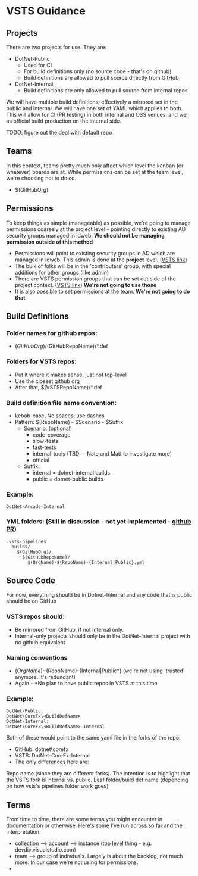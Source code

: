 # VSTS Guidance

## Projects
There are two projects for use.  They are:
-  DotNet-Public
    -  Used for CI
    -  For build definitions only  (no source code - that's on github)
    -  Build definitions are allowed to pull source directly from GitHub
-  DotNet-Internal
    -  Build definitions are only allowed to pull source from internal repos

We will have multiple build definitions, effectively a mirrored set in the public and internal. We will have one set of YAML which applies to both. This will allow for CI (PR testing) in both internal and OSS venues, and well as official build production on the internal side. 
 
TODO: figure out the deal with default repo

## Teams

In this context, teams pretty much only affect which level the kanban (or whatever) boards are at.  While permissions can be set at the team level, we're choosing not to do so.

-  $(GitHubOrg)

## Permissions
To keep things as simple (manageable) as possible, we're going to manage permissions coarsely at the project level - pointing directly to existing AD security groups managed in idweb.  **We should not be managing permission outside of this method**

-  Permissions will point to existing security groups in AD which are managed in idweb.  This admin is done at the **project** level.  ([VSTS link](https://dotnet.visualstudio.com/DotNet-Internal/_admin/_security))
-  The bulk of folks will be in the 'contributers' group, with special additions for other groups (like admin)
-  There are VSTS permission groups that can be set out side of the project context. ([VSTS link](https://dotnet.visualstudio.com/_admin/_security))   **We're not going to use those**
-  It is also possible to set permissions at the team.  **We're not going to do that**

## Build Definitions

### Folder names for github repos: 
- $(GitHubOrg)/$(GitHubRepoName)/*.def
 
### Folders for VSTS repos:
- Put it where it makes sense, just not top-level
- Use the closest github org
- After that, $(VSTSRepoName)/*.def
 
### Build definition file name convention:
- kebab-case, No spaces, use dashes
- Pattern: $(RepoName) - $Scenario - $Suffix
  - Scenario: (optional)
    - code-coverage
    - slow-tests
    - fast-tests
    - internal-tools (TBD -- Nate and Matt to investigate more)
    - official
  - Suffix:
    - internal = dotnet-internal builds
    - public = dotnet-public builds

### Example:

```
DotNet-Arcade-Internal
```
 
### YML folders: (Still in discussion - not yet implemented  - [github PR](https://github.com/Microsoft/vsts-agent/pull/1430/files#diff-0e4df20b2155d804a6518e8089072a96R29))
```
.vsts-pipelines
  builds/
    $(GitHubOrg)/
      $(GitHubRepoName)/
        $(OrgName)-$(RepoName)-{Internal|Public}.yml
```

## Source Code

For now, everything should be in Dotnet-Internal and any code that is public should be on GitHub
 
### VSTS repos should:
-  Be mirrored from GitHub, if not internal only.
-  Internal-only projects should only be in the DotNet-Internal project with no github equivalent
 
### Naming conventions
-  $(OrgName)-$(RepoName)-{Internal|Public*}   (we're not using 'trusted' anymore.  It's redundant)
-  Again - *No plan to have public repos in VSTS at this time

### Example:
```
DotNet-Public:
DotNet\CoreFx\<BuildDefName>
DotNet-Internal:
DotNet\CoreFx\<BuildDefName>-Internal
```

Both of these would point to the same yaml file in the forks of the repo:

- GitHub: dotnet\corefx
- VSTS: DotNet-CoreFx-Internal
- The only differences here are:

Repo name (since they are different forks). The intention is to highlight that the VSTS fork is internal vs. public.
Leaf folder/build def name (depending on how vsts's pipelines folder work goes)

## Terms

From time to time, there are some terms you might encounter in documentation or otherwise.  Here's some I've run across so far and the interpretation.
-  collection  --> account --> instance  (top level thing - e.g. devdiv.visualstudio.com)
-  team --> group of indivduals.  Largely is about the backlog, not much more.  In our case we're not using for permissions.
-  

